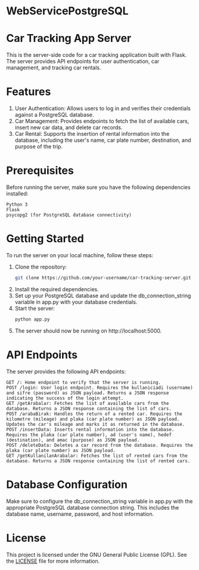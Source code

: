 # WebServicePostgreSQL

# Car Tracking App Server

This is the server-side code for a car tracking application built with Flask. The server provides API endpoints for user authentication, car management, and tracking car rentals.

# Features

   1. User Authentication: Allows users to log in and verifies their credentials against a PostgreSQL database.
   2. Car Management: Provides endpoints to fetch the list of available cars, insert new car data, and delete car records.
   3. Car Rental: Supports the insertion of rental information into the database, including the user's name, car plate number, destination, and purpose of the trip.

# Prerequisites

Before running the server, make sure you have the following dependencies installed:

    Python 3
    Flask
    psycopg2 (for PostgreSQL database connectivity)

# Getting Started

To run the server on your local machine, follow these steps:

   1. Clone the repository: 
      ```bash
      git clone https://github.com/your-username/car-tracking-server.git
      
   2. Install the required dependencies.
   3. Set up your PostgreSQL database and update the db_connection_string variable in app.py with your database credentials.
   4. Start the server: 
      ```bash
      python app.py
   6. The server should now be running on http://localhost:5000.

# API Endpoints

The server provides the following API endpoints:

    GET /: Home endpoint to verify that the server is running.
    POST /login: User login endpoint. Requires the kullaniciadi (username) and sifre (password) as JSON payload. Returns a JSON response indicating the success of the login attempt.
    GET /getArabalar: Fetches the list of available cars from the database. Returns a JSON response containing the list of cars.
    POST /arabaBirak: Handles the return of a rented car. Requires the kilometre (mileage) and plaka (car plate number) as JSON payload. Updates the car's mileage and marks it as returned in the database.
    POST /insertData: Inserts rental information into the database. Requires the plaka (car plate number), ad (user's name), hedef (destination), and amac (purpose) as JSON payload.
    POST /deleteData: Deletes a car record from the database. Requires the plaka (car plate number) as JSON payload.
    GET /getKullanilanArabalar: Fetches the list of rented cars from the database. Returns a JSON response containing the list of rented cars.

# Database Configuration

Make sure to configure the db_connection_string variable in app.py with the appropriate PostgreSQL database connection string. This includes the database name, username, password, and host information.

# License

This project is licensed under the GNU General Public License (GPL). See the [LICENSE](LICENSE) file for more information.
